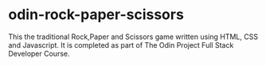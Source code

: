 # odin-rock-paper-scissors
This the traditional Rock,Paper and Scissors game written using HTML, CSS and Javascript. It is completed as part of The Odin Project Full Stack Developer Course.
